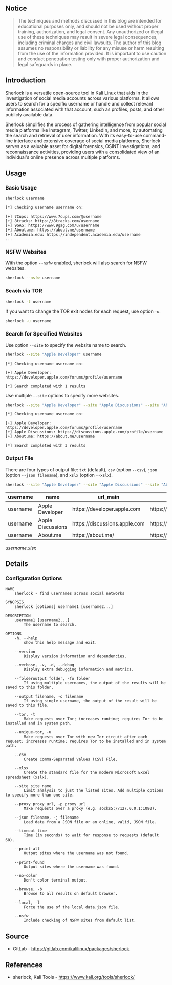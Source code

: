 ## Notice

> The techniques and methods discussed in this blog are intended for educational purposes only, and should not be used without proper training, authorization, and legal consent. Any unauthorized or illegal use of these techniques may result in severe legal consequences, including criminal charges and civil lawsuits. The author of this blog assumes no responsibility or liability for any misuse or harm resulting from the use of the information provided. It is important to use caution and conduct penetration testing only with proper authorization and legal safeguards in place.

## Introduction

Sherlock is a versatile open-source tool in Kali Linux that aids in the investigation of social media accounts across various platforms. It allows users to search for a specific username or handle and collect relevant information associated with that account, such as profiles, posts, and other publicly available data.

Sherlock simplifies the process of gathering intelligence from popular social media platforms like Instagram, Twitter, LinkedIn, and more, by automating the search and retrieval of user information. With its easy-to-use command-line interface and extensive coverage of social media platforms, Sherlock serves as a valuable asset for digital forensics, OSINT investigations, and reconnaissance activities, providing users with a consolidated view of an individual's online presence across multiple platforms.

## Usage

### Basic Usage

```sh
sherlock username
```

```
[*] Checking username username on:

[+] 7Cups: https://www.7cups.com/@username
[+] 8tracks: https://8tracks.com/username
[+] 9GAG: https://www.9gag.com/u/username
[+] About.me: https://about.me/username
[+] Academia.edu: https://independent.academia.edu/username
...
```

### NSFW Websites

With the option `--nsfw` enabled, sherlock will also search for NSFW websites.

```sh
sherlock --nsfw username
```

### Seach via TOR

```sh
sherlock -t username
```

If you want to change the TOR exit nodes for each request, use option `-u`.

```sh
sherlock -u username
```

### Search for Specified Websites

Use option `--site` to specify the website name to search.

```sh
sherlock --site "Apple Developer" username
```

```
[*] Checking username username on:

[+] Apple Developer: https://developer.apple.com/forums/profile/username

[*] Search completed with 1 results
```

Use multiple `--site` options to specify more websites.

```sh
sherlock --site "Apple Developer" --site "Apple Discussions" --site "About.me" username
```

```
[*] Checking username username on:

[+] Apple Developer: https://developer.apple.com/forums/profile/username
[+] Apple Discussions: https://discussions.apple.com/profile/username
[+] About.me: https://about.me/username

[*] Search completed with 3 results
```

### Output File

There are four types of output file: `txt` (default), `csv` (option `--csv`), `json` (option `--json filename`), and `xslx` (option `--xslx`).

```sh
sherlock --site "Apple Developer" --site "Apple Discussions" --site "About.me" --xslx username
```

<div class="public-article-tableCenter">
    <table>
        <thead>
            <tr>
                <th>username</th>
                <th>name</th>
                <th>url_main</th>
                <th>url_user</th>
                <th>exists</th>
                <th>http_status</th>
                <th>response_time_s</th>
            </tr>
        </thead>
        <tbody>
            <tr>
                <td>username</td>
                <td>Apple Developer</td>
                <td>https://developer.apple.com</td>
                <td>https://developer.apple.com/forums/profile/username</td>
                <td>Claimed</td>
                <td>200</td>
                <td>0.07415276</td>
            </tr>
            <tr>
                <td>username</td>
                <td>Apple Discussions</td>
                <td>https://discussions.apple.com</td>
                <td>https://discussions.apple.com/profile/username</td>
                <td>Claimed</td>
                <td>200</td>
                <td>0.094767848</td>
            </tr>
            <tr>
                <td>username</td>
                <td>About.me</td>
                <td>https://about.me/</td>
                <td>https://about.me/username</td>
                <td>Claimed</td>
                <td>200</td>
                <td>0.595347031</td>
            </tr>
        </tbody>
    </table>
    <i>username.xlsx</i>
</div>

## Details

### Configuration Options

```
NAME
    sherlock - find usernames across social networks

SYNOPSIS
    sherlock [options] username1 [username2...]

DESCRIPTION
    username1 [username2...]
        The username to search.

OPTIONS
    -h, --help
        show this help message and exit.

    --version
        Display version information and dependencies.

    --verbose, -v, -d, --debug
        Display extra debugging information and metrics.

    --folderoutput folder, -fo folder
        If using multiple usernames, the output of the results will be saved to this folder.

    --output filename, -o filename
        If using single username, the output of the result will be saved to this file.

    --tor, -t
        Make requests over Tor; increases runtime; requires Tor to be installed and in system path.

    --unique-tor, -u
        Make requests over Tor with new Tor circuit after each request; increases runtime; requires Tor to be installed and in system path.

    --csv
        Create Comma-Separated Values (CSV) File.

    --xlsx
        Create the standard file for the modern Microsoft Excel spreadsheet (xslx).

    --site site_name
        Limit analysis to just the listed sites. Add multiple options to specify more than one site.

    --proxy proxy_url, -p proxy_url
        Make requests over a proxy (e.g. socks5://127.0.0.1:1080).

    --json filename, -j filename
        Load data from a JSON file or an online, valid, JSON file.

    --timeout time
        Time (in seconds) to wait for response to requests (default 60).

    --print-all
        Output sites where the username was not found.

    --print-found
        Output sites where the username was found.

    --no-color
        Don't color terminal output.

    --browse, -b
        Browse to all results on default browser.

    --local, -l
        Force the use of the local data.json file.

    --nsfw
        Include checking of NSFW sites from default list.
```

## Source

<ul class="public-article-references">
    <li>GitLab - <a href="https://gitlab.com/kalilinux/packages/sherlock" target="_blank">https://gitlab.com/kalilinux/packages/sherlock</a></li>
</ul>

## References

<ul class="public-article-references">
    <li>sherlock, Kali Tools - <a href="https://www.kali.org/tools/sherlock/" target="_blank">https://www.kali.org/tools/sherlock/</a></li>
</ul>